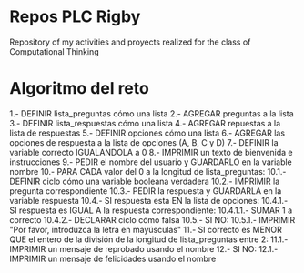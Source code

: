 # Repos PLC Rigby
 Repository of my activities and proyects realized for the class of Computational Thinking
# Algoritmo del reto
1.- DEFINIR lista_preguntas cómo una lista
2.- AGREGAR preguntas a la lista
3.- DEFINIR lista_respuestas cómo una lista
4.- AGREGAR repuestas a la lista de respuestas
5.- DEFINIR opciones cómo una lista
6.- AGREGAR las opciones de respuesta a la lista de opciones (A, B, C y D)
7.- DEFINIR la variable correcto IGUALANDOLA a 0
8.- IMPRIMIR un texto de bienvenida e instrucciones
9.- PEDIR el nombre del usuario y GUARDARLO en la variable nombre
10.- PARA CADA valor del 0 a la longitud de lista_preguntas:
    10.1.- DEFINIR ciclo cómo una variable booleana verdadera
    10.2.- IMPRIMIR la pregunta correspondiente
    10.3.- PEDIR la respuesta y GUARDARLA en la variable respuesta
    10.4.- SI respuesta esta EN la lista de opciones:
        10.4.1.- SI respuesta es IGUAL A la respuesta correspondiente:
            10.4.1.1.- SUMAR 1 a correcto
        10.4.2.- DECLARAR ciclo cómo falsa
    10.5.- SI NO:
        10.5.1.- IMPRIMIR "Por favor, introduzca la letra en mayúsculas"
11.- SI correcto es MENOR QUE el entero de la división de la longitud de lista_preguntas entre 2:
    11.1.- IMPRIMIR un mensaje de reprobado usando el nombre
12.- SI NO:
    12.1.- IMPRIMIR un mensaje de felicidades usando el nombre